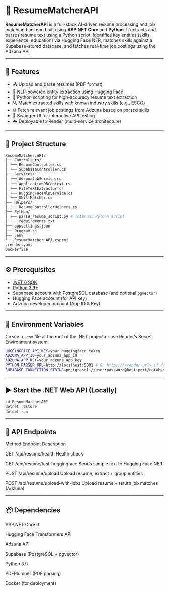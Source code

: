 # 📄 ResumeMatcherAPI

**ResumeMatcherAPI** is a full-stack AI-driven resume processing and job matching backend built using **ASP.NET Core** and **Python**. It extracts and parses resume text using a Python script, identifies key entities (skills, experience, education) via Hugging Face NER, matches skills against a Supabase-stored database, and fetches real-time job postings using the Adzuna API.

---

## 🚀 Features

- 📤 Upload and parse resumes (PDF format)
- 🧠 NLP-powered entity extraction using Hugging Face
- 🐍 Python scripting for high-accuracy resume text extraction
- 🔍 Match extracted skills with known industry skills (e.g., ESCO)
- 🌐 Fetch relevant job postings from Adzuna based on parsed skills
- 🔄 Swagger UI for interactive API testing
- ☁️ Deployable to Render (multi-service architecture)

---

## 📁 Project Structure
```bash
ResumeMatcher.API/
├── Controllers/
│ └── ResumeController.cs
│ └── SupabaseController.cs
├── Services/
│ ├── AdzunaJobService.cs
│ ├── ApplicationDBContext.cs
│ ├── FileTextExtractor.cs
│ └── HuggingFaceNlpService.cs
│ └── SkillMatcher.cs
├── Helpers/
│ └── ResumeControllerHelpers.cs
├── Python/
│ ├── parse_resume_script.py # internal Python script
│ └── requirements.txt
├── appsettings.json
├── Program.cs
├── .env
└── ResumeMatcher.API.csproj
.render.yaml
Dockerfile
```

---

## ⚙️ Prerequisites

- [.NET 6 SDK](https://dotnet.microsoft.com/en-us/download/dotnet/6.0)
- [Python 3.9+](https://www.python.org/downloads/)
- Supabase account with PostgreSQL database (and optional `pgvector`)
- Hugging Face account (for API key)
- Adzuna developer account (App ID & Key)

---

## 🔐 Environment Variables

Create a `.env` file at the root of the .NET project or use Render’s Secret Environment system:

```bash
HUGGINGFACE_API_KEY=your_huggingface_token
ADZUNA_APP_ID=your_adzuna_app_id
ADZUNA_APP_KEY=your_adzuna_app_key
PYTHON_PARSER_URL=http://localhost:5001 # Or https://<render-url> if deployed
SUPABASE_CONNECTION_STRING=postgresql://user:password@host:port/database
```

---

## ▶️ Start the .NET Web API (Locally)

```bash
cd ResumeMatcherAPI
dotnet restore
dotnet run
```

---

## 📡 API Endpoints
Method	Endpoint	Description

GET	/api/resume/health	Health check

GET	/api/resume/test-huggingface	Sends sample text to Hugging Face NER

POST	/api/resume/upload	Upload resume, extract + group entities

POST	/api/resume/upload-with-jobs	Upload resume + return job matches (Adzuna)

---

## 📦 Dependencies
ASP.NET Core 6

Hugging Face Transformers API

Adzuna API

Supabase (PostgreSQL + pgvector)

Python 3.9

PDFPlumber (PDF parsing)

Docker (for deployment)

